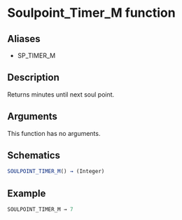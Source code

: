 # Soulpoint_Timer_M function

## Aliases

- SP_TIMER_M

## Description

Returns minutes until next soul point.

## Arguments

This function has no arguments.

## Schematics

```js
SOULPOINT_TIMER_M() → (Integer)
```

## Example

```js
SOULPOINT_TIMER_M → 7
```
